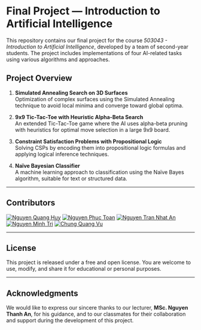 # Final Project — Introduction to Artificial Intelligence

This repository contains our final project for the course *503043 - Introduction to Artificial Intelligence*, developed by a team of second-year students. The project includes implementations of four AI-related tasks using various algorithms and approaches.

## Project Overview

1. **Simulated Annealing Search on 3D Surfaces**  
   Optimization of complex surfaces using the Simulated Annealing technique to avoid local minima and converge toward global optima.

2. **9x9 Tic-Tac-Toe with Heuristic Alpha-Beta Search**  
   An extended Tic-Tac-Toe game where the AI uses alpha-beta pruning with heuristics for optimal move selection in a large 9x9 board.

3. **Constraint Satisfaction Problems with Propositional Logic**  
   Solving CSPs by encoding them into propositional logic formulas and applying logical inference techniques.

4. **Naïve Bayesian Classifier**  
   A machine learning approach to classification using the Naïve Bayes algorithm, suitable for text or structured data.

---

## Contributors

[![Nguyen Quang Huy](https://img.shields.io/badge/GitHub-loveCiForever-blue?logo=github&style=flat-square)](https://github.com/loveCiForever)
[![Nguyen Phuc Toan](https://img.shields.io/badge/GitHub-ngphuctoan-blue?logo=github&style=flat-square)](https://github.com/ngphuctoan)
[![Nguyen Tran Nhat An](https://img.shields.io/badge/GitHub-nguyenan2812-blue?logo=github&style=flat-square)](https://github.com/nguyenan2812)
[![Nguyen Minh Tri](https://img.shields.io/badge/GitHub-NgTri7-blue?logo=github&style=flat-square)](https://github.com/NgTri7)
[![Chung Quang Vu](https://img.shields.io/badge/GitHub-angelo3605-blue?logo=github&style=flat-square)](https://github.com/angelo3605)

---

## License

This project is released under a free and open license. You are welcome to use, modify, and share it for educational or personal purposes.

---

## Acknowledgments

We would like to express our sincere thanks to our lecturer, **MSc. Nguyen Thanh An**, for his guidance, and to our classmates for their collaboration and support during the development of this project.

